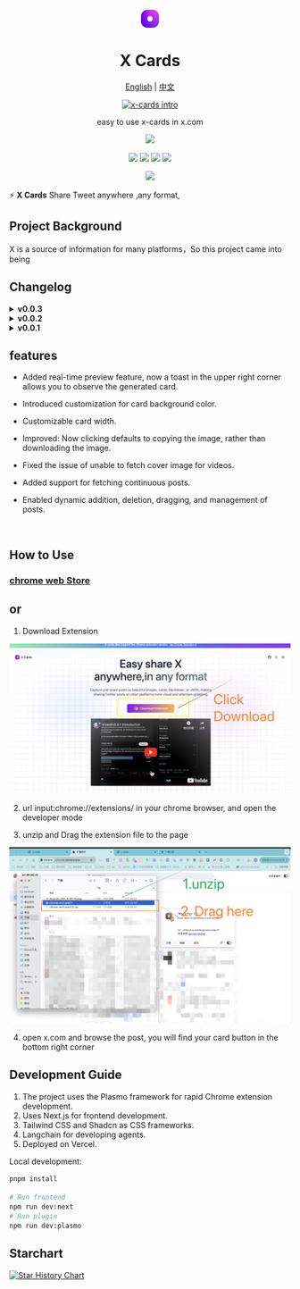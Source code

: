 <a name="readme-top"></a>

<div align="center">
<img src="assets/icon.png" width="32" >
<h1>X Cards</h1>

[English](README.md) | [中文](README_ZH.md)

[![x-cards intro](https://img.youtube.com/vi/v8iQV8ZoVBk/0.jpg)](https://youtu.be/okCIZrFrTCE)

easy to use x-cards in x.com

[![][vercel-shield]][vercel-link]

[![][share-x-shield]][share-x-link]
[![][share-whatsapp-shield]][share-whatsapp-link]
[![][share-reddit-shield]][share-reddit-link]
[![][share-weibo-shield]][share-weibo-link]

[![][share-linkedin-shield]][share-linkedin-link]

[github-issues-link]: https://github.com/hzeyuan/x-cards/issues
[github-contributors-shield]: https://img.shields.io/github/contributors/hzeyuan/OpenGPTS?color=c4f042&labelColor=black&style=flat-square
[github-contributors-link]: https://github.com/hzeyuan/OpenGPTS/graphs/contributors
[vercel-link]: https://x-cards.net
[vercel-shield]: https://img.shields.io/website?down_message=offline&label=vercel&labelColor=black&logo=vercel&style=flat-square&up_message=online&url=https://x-cards.net
[share-linkedin-link]: https://linkedin.com/feed
[share-linkedin-shield]: https://img.shields.io/badge/-share%20on%20linkedin-black?labelColor=black&logo=linkedin&logoColor=white&style=flat-square
[share-reddit-link]: https://www.reddit.com/submit?title=x-cards&url=https://github.com/hzeyuan/x-cards
[share-reddit-shield]: https://img.shields.io/badge/-share%20on%20reddit-black?labelColor=black&logo=reddit&logoColor=white&style=flat-square
[share-telegram-link]: https://t.me/share/url?text=x-cards&url=https://github.com/hzeyuan/x-cards
[share-telegram-shield]: https://img.shields.io/badge/-share%20on%20telegram-black?labelColor=black&logo=telegram&logoColor=white&style=flat-square
[share-weibo-link]: http://service.weibo.com/share/share.php?sharesource=weibo&title=x-cards
[share-weibo-shield]: https://img.shields.io/badge/-share%20on%20weibo-black?labelColor=black&logo=sinaweibo&logoColor=white&style=flat-square
[share-whatsapp-link]: https://api.whatsapp.com/send?text=x-cards
[share-whatsapp-shield]: https://img.shields.io/badge/-share%20on%20whatsapp-black?labelColor=black&logo=whatsapp&logoColor=white&style=flat-square
[share-x-link]: https://x.com/intent/tweet?hashtags=chatbot%2CchatGPT%2CopenAI&url=https://github.com/hzeyuan/x-cards
[share-x-shield]: https://img.shields.io/badge/-share%20on%20x-black?labelColor=black&logo=x&logoColor=white&style=flat-square

</div>

⚡ **X Cards** Share Tweet anywhere ,any format,

## Project Background

X is a source of information for many platforms，So this project came into being

## Changelog

<details>
<summary><strong>v0.0.3</strong></summary>

* Performance Optimization: Utilized web workers for image generation, addressing issues with blank spaces on X.com after scrolling down.
* Enhanced Padding Settings: Added the ability to adjust padding within the card for better layout control.
* Image Quality Settings: Introduced options to set the quality of generated images for export.
* Markdown Export: Now supports exporting content in Markdown format for easy integration into documentation or blogs.
* Font Size Adjustment: Added support for modifying font sizes to improve readability and customization.
* Interaction Optimization: After installing the plugin or clicking the icon, redirect to the welcome page.

![Download Extension](./assets/v0.02-demo.jpg)

</details>

<details>
<summary><strong>v0.0.2</strong></summary>

- Added real-time preview feature, now a toast in the upper right corner allows you to observe the generated card.

- Introduced customization for card background color.

- Customizable card width.

- Improved: Now clicking defaults to copying the image, rather than downloading the image.

- Fixed the issue of unable to fetch cover image for videos.

- Added support for fetching continuous posts.

- Enabled dynamic addition, deletion, dragging, and management of posts.

![Download Extension](./assets/v0.02-demo.jpg)

</details>

<details>
<summary><strong>v0.0.1</strong></summary>

- Easy to access, just a simple click away.
- Obtain videos, images, text, likes。
- Export in multiple formats, including JSON, Markdown, PNG, JPEG, and SVG.

</details>

## features

- Added real-time preview feature, now a toast in the upper right corner allows you to observe the generated card.

- Introduced customization for card background color.

- Customizable card width.

- Improved: Now clicking defaults to copying the image, rather than downloading the image.

- Fixed the issue of unable to fetch cover image for videos.

- Added support for fetching continuous posts.

- Enabled dynamic addition, deletion, dragging, and management of posts.

<br/>

## How to Use

### [chrome web Store](https://chromewebstore.google.com/detail/x-card/mbinooofmcjhjklihfejnkkebffceeop)

## or

1. Download Extension

![Download Extension](./assets/install_guide/1.download.png)

2. url input:chrome://extensions/ in your chrome browser, and open the developer mode

3. unzip and Drag the extension file to the page

![Drag the extension file to the page](./assets/install_guide/2.install.png)

4. open x.com and browse the post, you will find your card button in the bottom right corner

## Development Guide

1. The project uses the Plasmo framework for rapid Chrome extension development.
2. Uses Next.js for frontend development.
3. Tailwind CSS and Shadcn as CSS frameworks.
4. Langchain for developing agents.
5. Deployed on Vercel.

Local development:

```bash
pnpm install

# Run frontend
npm run dev:next
# Run plugin
npm run dev:plasmo
```

## Starchart

[![Star History Chart](https://api.star-history.com/svg?repos=hzeyuan/x-cards&type=Date)](https://star-history.com/#hzeyuan/x-cards&Date)
